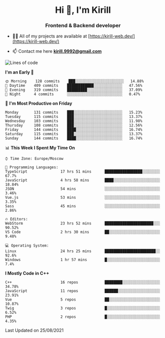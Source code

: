 <h1 align="center">Hi 👋, I'm Kirill</h1>
<h3 align="center">Frontend & Backend developer</h3>

- 👨‍💻 All of my projects are available at [https://kirill-web.dev/](https://kirill-web.dev/)

- 📫 Contact me here **kirill.9992@gmail.com**











<!--START_SECTION:waka-->
![Lines of code](https://img.shields.io/badge/From%20Hello%20World%20I%27ve%20Written-154247%20lines%20of%20code-blue)

**I'm an Early 🐤** 

```text
🌞 Morning    128 commits    ███░░░░░░░░░░░░░░░░░░░░░░   14.88% 
🌆 Daytime    409 commits    ████████████░░░░░░░░░░░░░   47.56% 
🌃 Evening    319 commits    █████████░░░░░░░░░░░░░░░░   37.09% 
🌙 Night      4 commits      ░░░░░░░░░░░░░░░░░░░░░░░░░   0.47%

```
📅 **I'm Most Productive on Friday** 

```text
Monday       131 commits    ███░░░░░░░░░░░░░░░░░░░░░░   15.23% 
Tuesday      115 commits    ███░░░░░░░░░░░░░░░░░░░░░░   13.37% 
Wednesday    103 commits    ███░░░░░░░░░░░░░░░░░░░░░░   11.98% 
Thursday     108 commits    ███░░░░░░░░░░░░░░░░░░░░░░   12.56% 
Friday       144 commits    ████░░░░░░░░░░░░░░░░░░░░░   16.74% 
Saturday     115 commits    ███░░░░░░░░░░░░░░░░░░░░░░   13.37% 
Sunday       144 commits    ████░░░░░░░░░░░░░░░░░░░░░   16.74%

```


📊 **This Week I Spent My Time On** 

```text
⌚︎ Time Zone: Europe/Moscow

💬 Programming Languages: 
TypeScript               17 hrs 51 mins      █████████████████░░░░░░░░   67.7% 
JavaScript               4 hrs 58 mins       ████░░░░░░░░░░░░░░░░░░░░░   18.84% 
JSON                     54 mins             ░░░░░░░░░░░░░░░░░░░░░░░░░   3.46% 
Vue.js                   53 mins             ░░░░░░░░░░░░░░░░░░░░░░░░░   3.35% 
Sass                     45 mins             ░░░░░░░░░░░░░░░░░░░░░░░░░   2.86%

🔥 Editors: 
WebStorm                 23 hrs 52 mins      ██████████████████████░░░   90.52% 
VS Code                  2 hrs 30 mins       ██░░░░░░░░░░░░░░░░░░░░░░░   9.48%

💻 Operating System: 
Linux                    24 hrs 25 mins      ███████████████████████░░   92.6% 
Windows                  1 hr 57 mins        █░░░░░░░░░░░░░░░░░░░░░░░░   7.4%

```

**I Mostly Code in C++** 

```text
C++                      16 repos            ████████░░░░░░░░░░░░░░░░░   34.78% 
JavaScript               11 repos            ██████░░░░░░░░░░░░░░░░░░░   23.91% 
Vue                      5 repos             ██░░░░░░░░░░░░░░░░░░░░░░░   10.87% 
Twig                     3 repos             █░░░░░░░░░░░░░░░░░░░░░░░░   6.52% 
PHP                      2 repos             █░░░░░░░░░░░░░░░░░░░░░░░░   4.35%

```



 Last Updated on 25/08/2021
<!--END_SECTION:waka-->
